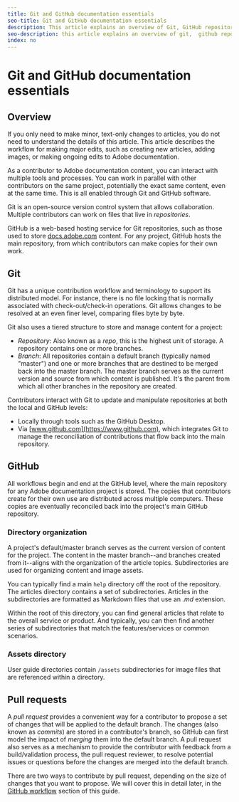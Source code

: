 ```yaml
---
title: Git and GitHub documentation essentials
seo-title: Git and GitHub documentation essentials
description: This article explains an overview of Git, GitHub repository, and how content is organized, and naming conventions used for Adobe documentation.
seo-description: this article explains an overview of git,  github repository, and how content is organized, and naming conventions used for adobe documentation.
index: no
---
```

# Git and GitHub documentation essentials

## Overview

If you only need to make minor, text-only changes to articles, you do not need to understand the details of this article. This article describes the workflow for making major edits, such as creating new articles, adding images, or making ongoing edits to Adobe documentation. 

As a contributor to Adobe documentation content, you can interact with multiple tools and processes. You can work in parallel with other contributors on the same project, potentially the exact same content, even at the same time. This is all enabled through Git and GitHub software.

Git is an open-source version control system that allows collaboration. Multiple contributors can work on files that live in *repositories*. 

GitHub is a web-based hosting service for Git repositories, such as those used to store [docs.adobe.com](https://docs.adobe.com) content. For any project, GitHub hosts the main repository, from which contributors can make copies for their own work.

## Git

Git has a unique contribution workflow and terminology to support its distributed model. For instance, there is no file locking that is normally associated with check-out/check-in operations. Git allows changes to be resolved at an even finer level, comparing files byte by byte.

Git also uses a tiered structure to store and manage content for a project:

- *Repository*: Also known as a *repo*, this is the highest unit of storage. A repository contains one or more branches.
- *Branch*: All repositories contain a default branch (typically named "master") and one or more branches that are destined to be merged back into the master branch. The master branch serves as the current version and source from which content is published. It's the parent from which all other branches in the repository are created.

Contributors interact with Git to update and manipulate repositories at both the local and GitHub levels:

- Locally through tools such as the GitHub Desktop.
- Via [www.github.com](https://www.github.com), which integrates Git to manage the reconciliation of contributions that flow back into the main repository.

## GitHub

All workflows begin and end at the GitHub level, where the main repository for any Adobe documentation project is stored. The copies that contributors create for their own use are distributed across multiple computers. These copies are eventually reconciled back into the project's main GitHub repository.

### Directory organization

A project's default/master branch serves as the current version of content for the project. The content in the master branch--and branches created from it--aligns with the organization of the article topics. Subdirectories are used for organizing content and image assets.

You can typically find a main `help` directory off the root of the repository. The articles directory contains a set of subdirectories. Articles in the subdirectories are formatted as Markdown files that use an *.md* extension.

Within the root of this directory, you can find general articles that relate to the overall service or product. And typically, you can then find another series of subdirectories that match the features/services or common scenarios. 

### Assets directory

User guide directories contain `/assets` subdirectories for image files that are referenced within a directory.

<!---
### Markdown file template

For convenience, the root directory of each repository typically contains a Markdown template file named `template.md`. You can use this template file as a "starter file" if you need to create a new article for submission to the repository. The file contains:

- A **metadata header** at the top of the file, delineated by two, 3-hyphen lines. It contains the various tags used for tracking information related to the article. It also includes SEO optimizations and reporting processes that Adobe uses to evaluate the performance of the content. So the metadata is important!
- Various **examples of using Markdown** to format the elements of an article.
- General **instructions on the use of Markdown extensions**, which you can use for various types of alerts.
- Examples of **embedding video** by using an iframe.
- General **instructions on the use of docs.adobe.com extensions**, which you can use for special controls such as buttons and selectors.
-->

## Pull requests

A *pull request* provides a convenient way for a contributor to propose a set of changes that will be applied to the default branch. The changes (also known as *commits*) are stored in a contributor's branch, so GitHub can first model the impact of *merging* them into the default branch. A pull request also serves as a mechanism to provide the contributor with feedback from a build/validation process, the pull request reviewer, to resolve potential issues or questions before the changes are merged into the default branch.

There are two ways to contribute by pull request, depending on the size of changes that you want to propose. We will cover this in detail later, in the [GitHub workflow](local-repo.md) section of this guide.
